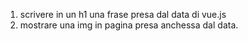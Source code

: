 1) scrivere in un h1 una frase presa dal data di vue.js
2) mostrare una img in pagina presa anchessa dal data.